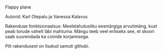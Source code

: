Flappy plane 

Autorid: Karl Otepalu ja Vanessa Kalavus

Rakenduse fonktsionaalsus:
Meelelahutusliku eesmärgiga arvutimäng, kust peab torude vahelt läbi mahtuma. Mängu teeb veel eriliseks see, et skoori saab suurendada ka coinide korjamisega.


Pilt rakendusest on lisatud samuti githubi.

